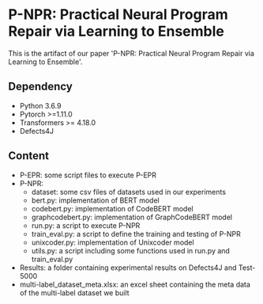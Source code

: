 # P-NPR: Practical Neural Program Repair via Learning to Ensemble
This is the artifact of our paper 'P-NPR: Practical Neural Program Repair via Learning to Ensemble'.
## Dependency
* Python 3.6.9
* Pytorch >=1.11.0
* Transformers >= 4.18.0
* Defects4J
## Content
* P-EPR: some script files to execute P-EPR
* P-NPR:
  * dataset: some csv files of datasets used in our experiments
  * bert.py: implementation of BERT model
  * codebert.py: implementation of CodeBERT model
  * graphcodebert.py: implementation of GraphCodeBERT model
  * run.py: a script to execute P-NPR
  * train_eval.py: a script to define the training and testing of P-NPR
  * unixcoder.py: implementation of Unixcoder model
  * utils.py: a script including some functions used in run.py and train_eval.py
* Results: a folder containing experimental results on Defects4J and Test-5000
* multi-label_dataset_meta.xlsx: an excel sheet containing the meta data of the multi-label dataset we built
